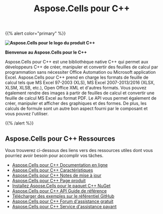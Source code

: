 ﻿---
title: Aspose.Cells pour C++
type: docs
weight: 10
url: /fr/cpp/
is_root: true
description: Aspose.Cells pour C++ est une bibliothèque native C++ qui permet aux développeurs C++ de créer, manipuler et convertir des feuilles de calcul par programmation sans nécessiter Office Automation ou Microsoft application Excel.
---
{{% alert color="primary" %}}

**![Aspose.Cells pour le logo du produit C++](home_1.png)**

**Bienvenue au Aspose.Cells pour le C++**

Aspose.Cells pour C++ est une bibliothèque native C++ qui permet aux développeurs C++ de créer, manipuler et convertir des feuilles de calcul par programmation sans nécessiter Office Automation ou Microsoft application Excel. Aspose.Cells pour C++ prend en charge les formats de feuille de calcul tels que MS Excel 97-2003 (XLS), MS Excel 2007-2013/2016 (XLSX, XLSM, XLSB, etc.), Open Office XML et d'autres formats. Vous pouvez également rendre des images à partir de feuilles de calcul et convertir une feuille de calcul MS Excel au format PDF. Le API vous permet également de créer, manipuler et afficher des graphiques et des formes. De plus, les calculs de formule sont un autre bon aspect fourni par le composant et vous pouvez l'utiliser.

{{% /alert %}}

## **Aspose.Cells pour C++ Ressources**

Vous trouverez ci-dessous des liens vers des ressources utiles dont vous pourriez avoir besoin pour accomplir vos tâches.

- [Aspose.Cells pour C++ Documentation en ligne](/cells/fr/cpp/)
- [Aspose.Cells pour C++ Caractéristiques](/cells/fr/cpp/product-overview/)
- [Aspose.Cells pour C++ Notes de mise à jour](/cells/fr/cpp/release-notes/)
- [Aspose.Cells pour C++ Page produit](https://products.aspose.com/cells/cpp/)
- [Installez Aspose.Cells pour le paquet C++ NuGet](https://www.nuget.org/packages/Aspose.Cells.CPP/)
- [Aspose.Cells pour C++ API Guide de référence](https://reference.aspose.com/cells/cpp)
- [Télécharger des exemples sur le référentiel GitHub](https://github.com/aspose-cells/Aspose.Cells-for-C)
- [Aspose.Cells pour C++ Forum d'assistance gratuit](https://forum.aspose.com/c/cells/9)
- [Aspose.Cells pour C++ Service d'assistance payant](https://helpdesk.aspose.com/)
